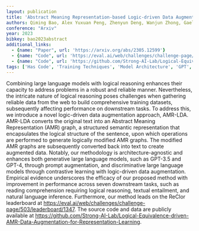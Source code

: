```yaml
---
layout: publication
title: 'Abstract Meaning Representation-based Logic-driven Data Augmentation For Logical Reasoning'
authors: Qiming Bao, Alex Yuxuan Peng, Zhenyun Deng, Wanjun Zhong, Gael Gendron, Timothy Pistotti, Neset Tan, Nathan Young, Yang Chen, Yonghua Zhu, Paul Denny, Michael Witbrock, Jiamou Liu
conference: "Arxiv"
year: 2023
bibkey: bao2023abstract
additional_links:
  - {name: "Paper", url: 'https://arxiv.org/abs/2305.12599'}
  - {name: "Code", url: 'https://eval.ai/web/challenges/challenge-page/503/leaderboard/1347'}
  - {name: "Code", url: 'https://github.com/Strong-AI-Lab/Logical-Equivalence-driven-AMR-Data-Augmentation-for-Representation-Learning'}
tags: ['Has Code', 'Training Techniques', 'Model Architecture', 'GPT', 'Prompting', 'Pretraining Methods']
---
```

Combining large language models with logical reasoning enhances their
capacity to address problems in a robust and reliable manner. Nevertheless, the
intricate nature of logical reasoning poses challenges when gathering reliable
data from the web to build comprehensive training datasets, subsequently
affecting performance on downstream tasks. To address this, we introduce a
novel logic-driven data augmentation approach, AMR-LDA. AMR-LDA converts the
original text into an Abstract Meaning Representation (AMR) graph, a structured
semantic representation that encapsulates the logical structure of the
sentence, upon which operations are performed to generate logically modified
AMR graphs. The modified AMR graphs are subsequently converted back into text
to create augmented data. Notably, our methodology is architecture-agnostic and
enhances both generative large language models, such as GPT-3.5 and GPT-4,
through prompt augmentation, and discriminative large language models through
contrastive learning with logic-driven data augmentation. Empirical evidence
underscores the efficacy of our proposed method with improvement in performance
across seven downstream tasks, such as reading comprehension requiring logical
reasoning, textual entailment, and natural language inference. Furthermore, our
method leads on the ReClor leaderboard at
https://eval.ai/web/challenges/challenge-page/503/leaderboard/1347. The source
code and data are publicly available at
https://github.com/Strong-AI-Lab/Logical-Equivalence-driven-AMR-Data-Augmentation-for-Representation-Learning.
